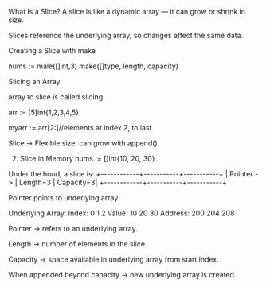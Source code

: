 What is a Slice?
A slice is like a dynamic array — it can grow or shrink in size.

Slices reference the underlying array, so changes affect the same data.

Creating a Slice with make

nums := male([]int,3)
make([]type, length, capacity)

 Slicing an Array

 array to slice is called slicing

 arr := [5]int{1,2,3,4,5}

 myarr := arr[2:]//elements at index 2, to last

 Slice → Flexible size, can grow with append().


 2. Slice in Memory
nums := []int{10, 20, 30}

Under the hood, a slice is:
+------------+-----------+-----------+
| Pointer -> | Length=3  | Capacity=3|
+------------+-----------+-----------+

Pointer points to underlying array:

Underlying Array:
Index:    0     1     2
Value:   10    20    30
Address: 200  204   208


Pointer → refers to an underlying array.

Length → number of elements in the slice.

Capacity → space available in underlying array from start index.

When appended beyond capacity → new underlying array is created.